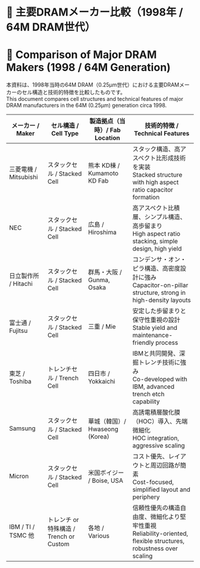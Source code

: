 # 📘 主要DRAMメーカー比較（1998年 / 64M DRAM世代）  
# 📘 Comparison of Major DRAM Makers (1998 / 64M Generation)

本資料は、1998年当時の64M DRAM（0.25μm世代）における主要DRAMメーカーのセル構造と技術的特徴を比較したものです。  
This document compares cell structures and technical features of major DRAM manufacturers in the 64M (0.25μm) generation circa 1998.

| メーカー / Maker | セル構造 / Cell Type | 製造拠点（当時）/ Fab Location | 技術的特徴 / Technical Features |
|------------------|----------------------|-------------------------------|--------------------------------|
| 三菱電機 / Mitsubishi | スタックセル / Stacked Cell | 熊本 KD棟 / Kumamoto KD Fab | スタック構造、高アスペクト比形成技術を実装<br>Stacked structure with high aspect ratio capacitor formation |
| NEC | スタックセル / Stacked Cell | 広島 / Hiroshima | 高アスペクト比積層、シンプル構造、高歩留まり<br>High aspect ratio stacking, simple design, high yield |
| 日立製作所 / Hitachi | スタックセル / Stacked Cell | 群馬・大阪 / Gunma, Osaka | コンデンサ・オン・ピラ構造、高密度設計に強み<br>Capacitor-on-pillar structure, strong in high-density layouts |
| 富士通 / Fujitsu | スタックセル / Stacked Cell | 三重 / Mie | 安定した歩留まりと保守性重視の設計<br>Stable yield and maintenance-friendly process |
| 東芝 / Toshiba | トレンチセル / Trench Cell | 四日市 / Yokkaichi | IBMと共同開発、深掘トレンチ技術に強み<br>Co-developed with IBM, advanced trench etch capability |
| Samsung | スタックセル / Stacked Cell | 華城（韓国）/ Hwaseong (Korea) | 高誘電積層酸化膜（HOC）導入、先端微細化<br>HOC integration, aggressive scaling |
| Micron | スタックセル / Stacked Cell | 米国ボイジー / Boise, USA | コスト優先、レイアウトと周辺回路が簡素<br>Cost-focused, simplified layout and periphery |
| IBM / TI / TSMC 他 | トレンチ or 特殊構造 / Trench or Custom | 各地 / Various | 信頼性優先の構造自由度、微細化より堅牢性重視<br>Reliability-oriented, flexible structures, robustness over scaling |
